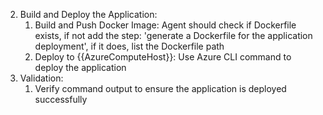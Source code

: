 2. Build and Deploy the Application:
    1. Build and Push Docker Image: Agent should check if Dockerfile exists, if not add the step: 'generate a Dockerfile for the application deployment', if it does, list the Dockerfile path
    2. Deploy to {{AzureComputeHost}}: Use Azure CLI command to deploy the application
3. Validation:
    1. Verify command output to ensure the application is deployed successfully
